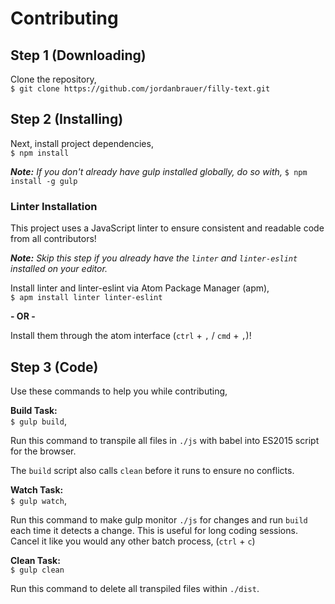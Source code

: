 # Contributing

## Step 1 (Downloading)

Clone the repository,
<br> `$ git clone https://github.com/jordanbrauer/filly-text.git`

## Step 2 (Installing)

Next, install project dependencies,
<br> `$ npm install`

_**Note:** If you don't already have gulp installed globally, do so with,_ `$ npm install -g gulp`


### Linter Installation

This project uses a JavaScript linter to ensure consistent and readable code from all contributors!

_**Note:** Skip this step if you already have the `linter` and `linter-eslint` installed on your editor._

Install linter and linter-eslint via Atom Package Manager (apm),
<br> `$ apm install linter linter-eslint`

__- OR -__

Install them through the atom interface (`ctrl` + `,` / `cmd` + `,`)!

## Step 3 (Code)

Use these commands to help you while contributing,

__Build Task:__
<br>`$ gulp build`,

Run this command to transpile all files in `./js` with babel into ES2015 script for the browser.

The `build` script also calls `clean` before it runs to ensure no conflicts.

__Watch Task:__
<br> `$ gulp watch`,

Run this command to make gulp monitor `./js` for changes and run `build` each time it detects a change. This is useful for long coding sessions. Cancel it like you would any other batch process, (`ctrl` + `c`)

__Clean Task:__
<br> `$ gulp clean`

Run this command to delete all transpiled files within `./dist`.
